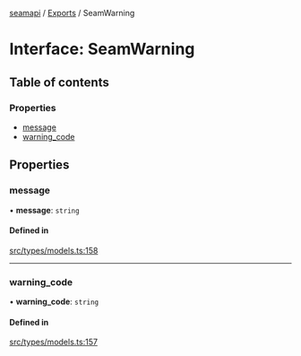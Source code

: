 [seamapi](../README.md) / [Exports](../modules.md) / SeamWarning

# Interface: SeamWarning

## Table of contents

### Properties

- [message](SeamWarning.md#message)
- [warning\_code](SeamWarning.md#warning_code)

## Properties

### message

• **message**: `string`

#### Defined in

[src/types/models.ts:158](https://github.com/seamapi/javascript/blob/main/src/types/models.ts#L158)

___

### warning\_code

• **warning\_code**: `string`

#### Defined in

[src/types/models.ts:157](https://github.com/seamapi/javascript/blob/main/src/types/models.ts#L157)
